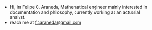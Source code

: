 - Hi, im Felipe C. Araneda, Mathematical engineer mainly interested in documentation and philosophy, currently working as an actuarial analyst.
- reach me at f.caraneda@gmail.com


